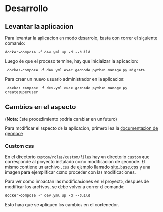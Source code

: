 # Desarrollo

## Levantar la aplicacion
Para levantar la aplicacion en modo desarrolo, basta con correr el siguiente comando:

    docker-compose -f dev.yml up -d --build

Luego de que el proceso termine, hay que inicializar la aplicacion:

     docker-compose -f dev.yml exec geonode python manage.py migrate

Para crear un nuevo usuario administrador en la aplicacion:

     docker-compose -f dev.yml exec geonode python manage.py createsuperuser

## Cambios en el aspecto

(**Nota:** Este procedimiento podria cambiar en un futuro)

Para modificar el aspecto de la aplicacion, primero lea la [documentacion de geonode](https://geonode.readthedocs.io/en/master/tutorials/admin/customize_lookfeel/index.html)

### Custom css

En el directorio `custom/roles/custom/files` hay un directorio `custom` que corresponde al proyecto instalado como modificacion de geonode.
El mismo contiene un archivo `.css` de ejemplo llamado [site_base.css](/geonode/custom/roles/custom/files/custom/custom/static/css/site_base.css) y una imagen para ejemplificar como proceder con las modificaciones.

Para ver como impactan las modificaciones en el proyecto, despues de modificar los archivos, se debe volver a correr el comando:

    docker-compose -f dev.yml up -d --build

Esto hara que se apliquen los cambios en el contenedor.